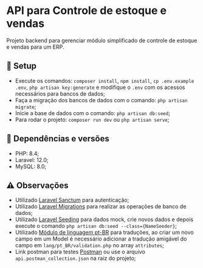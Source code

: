 # API para Controle de estoque e vendas

Projeto backend para gerenciar módulo simplificado de controle de estoque e vendas para um ERP.

## :wrench: Setup

- Execute os comandos: `composer install`, `npm install`, `cp .env.example .env`, `php artisan key:generate` e modifique o `.env` com os acessos necessários para bancos de dados;
- Faça a migração dos bancos de dados com o comando: `php artisan migrate`;
- Inicie a base de dados com o comando: `php artisan db:seed`;
- Para rodar o projeto: `composer run dev` ou `php artisan serve`;

## 🔀 Dependências e versões

- PHP: 8.4;
- Laravel: 12.0;
- MySQL: 8.0;

## ⚠️ Observações

- Utilizado [Laravel Sanctum](https://laravel.com/docs/12.x/sanctum) para autenticação;
- Utilizado [Laravel Migrations](https://laravel.com/docs/12.x/migrations) para realizar as operações de banco de dados;
- Utilizado [Laravel Seeding](https://laravel.com/docs/12.x/seeding) para dados mock, crie novos dados e depois execute o comando `php artisan db:seed --class={NameSeeder}`;
- Utilizado [Módulo de linguagem pt-BR](https://github.com/lucascudo/laravel-pt-BR-localization) para traduções, ao criar um novo campo em um Model é necessário adicionar a tradução amigável do campo em `lang/pt_BR/validation.php` no array `attributes`;
- Link postman para testes [Postman](https://postman.co/workspace/My-Workspace~9336d82b-0f84-4658-814b-0d20d4429e92/collection/9066171-1f4f58e9-9813-4b4d-a10b-c48441174c83?action=share&creator=9066171) ou use o arquivo `api.postman_collection.json` na raiz do projeto;
